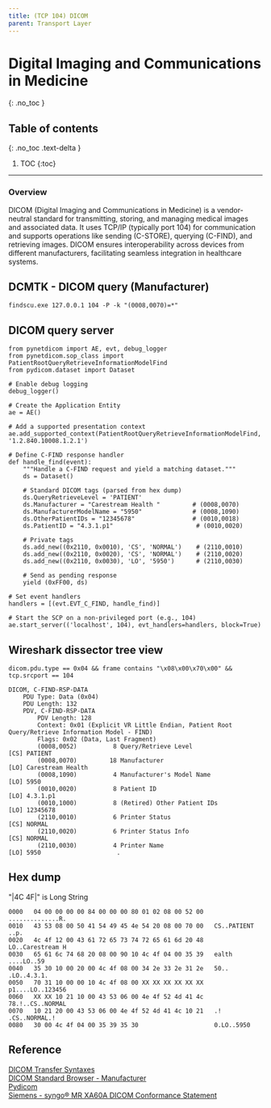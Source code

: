 ```yaml
---
title: (TCP 104) DICOM
parent: Transport Layer
---
```


# Digital Imaging and Communications in Medicine
{: .no_toc }

## Table of contents
{: .no_toc .text-delta }

1. TOC
{:toc}

---

### Overview
DICOM (Digital Imaging and Communications in Medicine) is a vendor-neutral standard for transmitting, storing, and managing medical images and associated data. It uses TCP/IP (typically port 104) for communication and supports operations like sending (C-STORE), querying (C-FIND), and retrieving images. DICOM ensures interoperability across devices from different manufacturers, facilitating seamless integration in healthcare systems.

## DCMTK - DICOM query (Manufacturer)
```
findscu.exe 127.0.0.1 104 -P -k "(0008,0070)=*"
```

## DICOM query server 
```
from pynetdicom import AE, evt, debug_logger
from pynetdicom.sop_class import PatientRootQueryRetrieveInformationModelFind
from pydicom.dataset import Dataset

# Enable debug logging
debug_logger()

# Create the Application Entity
ae = AE()

# Add a supported presentation context
ae.add_supported_context(PatientRootQueryRetrieveInformationModelFind, '1.2.840.10008.1.2.1')

# Define C-FIND response handler
def handle_find(event):
    """Handle a C-FIND request and yield a matching dataset."""
    ds = Dataset()

    # Standard DICOM tags (parsed from hex dump)
    ds.QueryRetrieveLevel = 'PATIENT'
    ds.Manufacturer = "Carestream Health "         # (0008,0070)
    ds.ManufacturerModelName = "5950"              # (0008,1090)
    ds.OtherPatientIDs = "12345678"                # (0010,0018)
    ds.PatientID = "4.3.1.p1"                       # (0010,0020)

    # Private tags
    ds.add_new((0x2110, 0x0010), 'CS', 'NORMAL')    # (2110,0010)
    ds.add_new((0x2110, 0x0020), 'CS', 'NORMAL')    # (2110,0020)
    ds.add_new((0x2110, 0x0030), 'LO', '5950')      # (2110,0030)

    # Send as pending response
    yield (0xFF00, ds)

# Set event handlers
handlers = [(evt.EVT_C_FIND, handle_find)]

# Start the SCP on a non-privileged port (e.g., 104)
ae.start_server(('localhost', 104), evt_handlers=handlers, block=True)
```

## Wireshark dissector tree view
```
dicom.pdu.type == 0x04 && frame contains "\x08\x00\x70\x00" && tcp.srcport == 104
```
```
DICOM, C-FIND-RSP-DATA
    PDU Type: Data (0x04)
    PDU Length: 132
    PDV, C-FIND-RSP-DATA
        PDV Length: 128
        Context: 0x01 (Explicit VR Little Endian, Patient Root Query/Retrieve Information Model - FIND)
        Flags: 0x02 (Data, Last Fragment)
        (0008,0052)          8 Query/Retrieve Level                          [CS] PATIENT 
        (0008,0070)         18 Manufacturer                                  [LO] Carestream Health 
        (0008,1090)          4 Manufacturer's Model Name                     [LO] 5950
        (0010,0020)          8 Patient ID                                    [LO] 4.3.1.p1
        (0010,1000)          8 (Retired) Other Patient IDs                   [LO] 12345678
        (2110,0010)          6 Printer Status                                [CS] NORMAL
        (2110,0020)          6 Printer Status Info                           [CS] NORMAL
        (2110,0030)          4 Printer Name                                  [LO] 5950                     .
```

## Hex dump
"|4C 4F|" is Long String
```
0000   04 00 00 00 00 84 00 00 00 80 01 02 08 00 52 00   ..............R.
0010   43 53 08 00 50 41 54 49 45 4e 54 20 08 00 70 00   CS..PATIENT ..p.
0020   4c 4f 12 00 43 61 72 65 73 74 72 65 61 6d 20 48   LO..Carestream H
0030   65 61 6c 74 68 20 08 00 90 10 4c 4f 04 00 35 39   ealth ....LO..59
0040   35 30 10 00 20 00 4c 4f 08 00 34 2e 33 2e 31 2e   50.. .LO..4.3.1.
0050   70 31 10 00 00 10 4c 4f 08 00 XX XX XX XX XX XX   p1....LO..123456
0060   XX XX 10 21 10 00 43 53 06 00 4e 4f 52 4d 41 4c   78.!..CS..NORMAL
0070   10 21 20 00 43 53 06 00 4e 4f 52 4d 41 4c 10 21   .! .CS..NORMAL.!
0080   30 00 4c 4f 04 00 35 39 35 30                     0.LO..5950
```

## Reference 
[DICOM Transfer Syntaxes](https://www.dicomlibrary.com/dicom/transfer-syntax/)<br>
[DICOM Standard Browser - Manufacturer](https://dicom.innolitics.com/ciods/rt-plan/general-equipment/00080070)<br>
[Pydicom](https://github.com/pydicom/pynetdicom)<br>
[Siemens - syngo® MR XA60A DICOM Conformance Statement](https://marketing.webassets.siemens-healthineers.com/f7fd6c5ec1e23b92/2d39cd0d6d81/DCS_MR_XA60.pdf?ste_sid=e312323985e874287e1e563f48276433)<br>